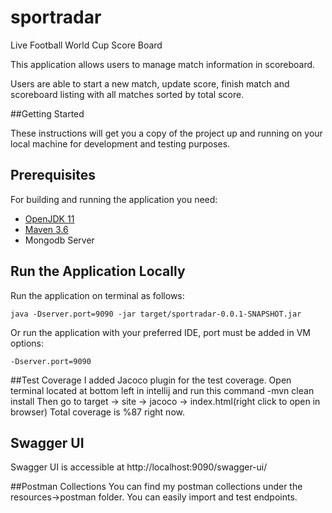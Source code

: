 # sportradar
Live Football World Cup Score Board

This application allows users to manage match information in scoreboard.

Users are able to start a new match, update score, finish match and scoreboard listing with all matches sorted by total score.

##Getting Started

These instructions will get you a copy of the project up and running on your local machine for development and testing purposes.

## Prerequisites
For building and running the application you need:
- [OpenJDK 11](https://adoptopenjdk.net/?variant=openjdk11&jvmVariant=hotspot)
- [Maven 3.6](https://maven.apache.org)
- Mongodb Server

## Run the Application Locally
Run the application on terminal as follows:
```
java -Dserver.port=9090 -jar target/sportradar-0.0.1-SNAPSHOT.jar
```
Or run the application with your preferred IDE, port must be added in VM options:
```
-Dserver.port=9090
```

##Test Coverage
I added Jacoco plugin for the test coverage.
Open terminal located at bottom left in intellij and run this command 
-mvn clean install
Then go to target -> site -> jacoco -> index.html(right click to open in browser)
Total coverage is %87 right now.

## Swagger UI
Swagger UI is accessible at http://localhost:9090/swagger-ui/

##Postman Collections
You can find my postman collections under the resources->postman folder. You can easily import and test endpoints.
